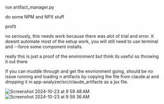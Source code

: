 run artifact_manager.py

do some NPM and NPX stuff

profit

no seriously, this needs work because there was alot of trial and error. It doesnt automate most of the setup work, you will still need to use terminal and --force some component installs. 

really this is just a proof of the environment but think its useful so throwing it out there

If you can muddle through and get the envrionment going, should be no issue  running and loading n artifacts by copying the file from claude.ai and dropping it in app-analyzer/src/claude_artifacts as a jsx file.

![Screenshot 2024-10-23 at 9 59 48 AM](https://github.com/user-attachments/assets/eebf59ab-7c2f-47b7-97dd-bdf207fb1b77)
![Screenshot 2024-10-23 at 9 59 36 AM](https://github.com/user-attachments/assets/b4762cb4-6a3f-4900-9dae-b06c21cd9bc7)
